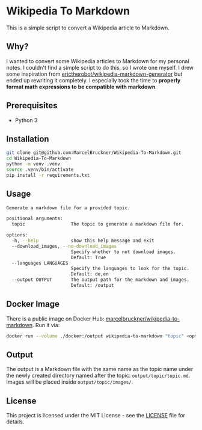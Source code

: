 # Wikipedia To Markdown

This is a simple script to convert a Wikipedia article to Markdown.

## Why?

I wanted to convert some Wikipedia articles to Markdown for my personal notes. I couldn't find a simple script to do this, so I wrote one myself. 
I drew some inspiration from [erictherobot/wikipedia-markdown-generator](https://github.com/erictherobot/wikipedia-markdown-generator) but ended up rewriting it completely. 
I especially took the time to **properly format math expressions to be compatible with markdown**.

## Prerequisites

- Python 3

## Installation

```bash
git clone git@github.com:MarcelBruckner/Wikipedia-To-Markdown.git
cd Wikipedia-To-Markdown
python -m venv .venv
source .venv/bin/activate
pip install -r requirements.txt
```

## Usage

```bash
Generate a markdown file for a provided topic.

positional arguments:
  topic                 The topic to generate a markdown file for.

options:
  -h, --help            show this help message and exit
  --download_images, --no-download_images
                        Specify whether to not download images.
                        Default: True
  --languages LANGUAGES
                        Specify the languages to look for the topic.
                        Default: de,en
  --output OUTPUT       The output path for the markdown and images.
                        Default: /output
```

## Docker Image

There is a public image on Docker Hub: [marcelbruckner/wikipedia-to-markdown](https://hub.docker.com/repository/docker/marcelbruckner/wikipedia-to-markdown). Run it via:

```bash
docker run --volume ./docker:/output wikipedia-to-markdown "topic" <options>
```

## Output

The output is a Markdown file with the same name as the topic name under the newly created directory named after the topic: `output/topic/topic.md`. Images will be placed inside `output/topic/images/`.

## License

This project is licensed under the MIT License - see the [LICENSE](LICENSE) file for details.
